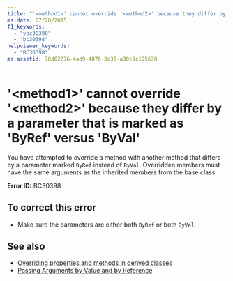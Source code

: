 ```yaml
---
title: "'<method1>' cannot override '<method2>' because they differ by a parameter that is marked as 'ByRef' versus 'ByVal'"
ms.date: 07/20/2015
f1_keywords: 
  - "vbc30398"
  - "bc30398"
helpviewer_keywords: 
  - "BC30398"
ms.assetid: 78d62276-4ad9-4876-8c35-a30c9c195638
---
```

# '\<method1>' cannot override '\<method2>' because they differ by a parameter that is marked as 'ByRef' versus 'ByVal'
You have attempted to override a method with another method that differs by a parameter marked `ByRef` instead of `ByVal`. Overridden members must have the same arguments as the inherited members from the base class.  
  
 **Error ID:** BC30398  
  
## To correct this error  
  
-   Make sure the parameters are either both `ByRef` or both `ByVal`.  
  
## See also
- [Overriding properties and methods in derived classes](~/docs/visual-basic/programming-guide/language-features/objects-and-classes/inheritance-basics.md#overriding-properties-and-methods-in-derived-classes)
- [Passing Arguments by Value and by Reference](../../visual-basic/programming-guide/language-features/procedures/passing-arguments-by-value-and-by-reference.md)
